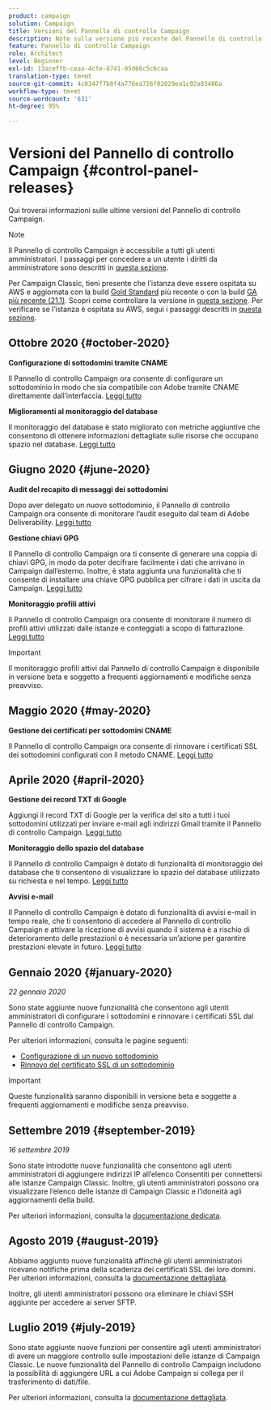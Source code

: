 ```yaml
---
product: campaign
solution: Campaign
title: Versioni del Pannello di controllo Campaign
description: Note sulla versione più recente del Pannello di controllo Campaign.
feature: Pannello di controllo Campaign
role: Architect
level: Beginner
exl-id: 13aceffb-ceaa-4cfe-8741-95d66c5c6caa
translation-type: tm+mt
source-git-commit: 4c8347f7b0f4a776ea726f02029ea1c92a83406a
workflow-type: tm+mt
source-wordcount: '631'
ht-degree: 95%

---
```


# Versioni del Pannello di controllo Campaign {#control-panel-releases}

Qui troverai informazioni sulle ultime versioni del Pannello di controllo Campaign.

>[!NOTE]
>
>Il Pannello di controllo Campaign è accessibile a tutti gli utenti amministratori. I passaggi per concedere a un utente i diritti da amministratore sono descritti in [questa sezione](https://experienceleague.adobe.com/docs/control-panel/using/discover-control-panel/managing-permissions.html?lang=it#discover-control-panel).
>
>Per Campaign Classic, tieni presente che l’istanza deve essere ospitata su AWS e aggiornata con la build [Gold Standard](https://experienceleague.adobe.com/docs/campaign-classic/using/release-notes/gs-release/gs-overview.html?lang=it) più recente o con la build [GA più recente (21.1)](https://experienceleague.adobe.com/docs/campaign-classic/using/release-notes/latest-release.html?lang=it#release-notes). Scopri come controllare la versione in [questa sezione](https://experienceleague.adobe.com/docs/campaign-classic/using/getting-started/starting-with-adobe-campaign/launching-adobe-campaign.html?lang=it#getting-your-campaign-version). Per verificare se l’istanza è ospitata su AWS, segui i passaggi descritti in [questa sezione](faq.md).

## Ottobre 2020 {#october-2020}

**Configurazione di sottodomini tramite CNAME**

Il Pannello di controllo Campaign ora consente di configurare un sottodominio in modo che sia compatibile con Adobe tramite CNAME direttamente dall’interfaccia. [Leggi tutto](subdomains-certificates/using/setting-up-new-subdomain.md)

**Miglioramenti al monitoraggio del database**

Il monitoraggio del database è stato migliorato con metriche aggiuntive che consentono di ottenere informazioni dettagliate sulle risorse che occupano spazio nel database. [Leggi tutto](performance-monitoring/using/database-monitoring.md)

## Giugno 2020 {#june-2020}

**Audit del recapito di messaggi dei sottodomini**

Dopo aver delegato un nuovo sottodominio, il Pannello di controllo Campaign ora consente di monitorare l’audit eseguito dal team di Adobe Deliverability. [Leggi tutto](subdomains-certificates/using/setting-up-new-subdomain.md)

**Gestione chiavi GPG**

Il Pannello di controllo Campaign ora ti consente di generare una coppia di chiavi GPG, in modo da poter decifrare facilmente i dati che arrivano in Campaign dall’esterno. Inoltre, è stata aggiunta una funzionalità che ti consente di installare una chiave GPG pubblica per cifrare i dati in uscita da Campaign. [Leggi tutto](instances-settings/using/gpg-keys-management.md)

**Monitoraggio profili attivi**

Il Pannello di controllo Campaign ora consente di monitorare il numero di profili attivi utilizzati dalle istanze e conteggiati a scopo di fatturazione. [Leggi tutto](performance-monitoring/using/active-profiles-monitoring.md)

>[!IMPORTANT]
>
>Il monitoraggio profili attivi dal Pannello di controllo Campaign è disponibile in versione beta e soggetto a frequenti aggiornamenti e modifiche senza preavviso.

## Maggio 2020 {#may-2020}

**Gestione dei certificati per sottodomini CNAME**

Il Pannello di controllo Campaign ora consente di rinnovare i certificati SSL dei sottodomini configurati con il metodo CNAME. [Leggi tutto](subdomains-certificates/using/renewing-subdomain-certificate.md)

## Aprile 2020 {#april-2020}

**Gestione dei record TXT di Google**

Aggiungi il record TXT di Google per la verifica del sito a tutti i tuoi sottodomini utilizzati per inviare e-mail agli indirizzi Gmail tramite il Pannello di controllo Campaign. [Leggi tutto](subdomains-certificates/using/managing-txt-records.md)

**Monitoraggio dello spazio del database**

Il Pannello di controllo Campaign è dotato di funzionalità di monitoraggio del database che ti consentono di visualizzare lo spazio del database utilizzato su richiesta e nel tempo. [Leggi tutto](performance-monitoring/using/database-monitoring.md)

**Avvisi e-mail**

Il Pannello di controllo Campaign è dotato di funzionalità di avvisi e-mail in tempo reale, che ti consentono di accedere al Pannello di controllo Campaign e attivare la ricezione di avvisi quando il sistema è a rischio di deterioramento delle prestazioni o è necessaria un’azione per garantire prestazioni elevate in futuro. [Leggi tutto](performance-monitoring/using/email-alerting.md)

## Gennaio 2020 {#january-2020}

*22 gennaio 2020*

Sono state aggiunte nuove funzionalità che consentono agli utenti amministratori di configurare i sottodomini e rinnovare i certificati SSL dal Pannello di controllo Campaign.

Per ulteriori informazioni, consulta le pagine seguenti:
* [Configurazione di un nuovo sottodominio](subdomains-certificates/using/setting-up-new-subdomain.md)
* [Rinnovo del certificato SSL di un sottodominio](subdomains-certificates/using/renewing-subdomain-certificate.md)

>[!IMPORTANT]
>
>Queste funzionalità saranno disponibili in versione beta e soggette a frequenti aggiornamenti e modifiche senza preavviso.

## Settembre 2019 {#september-2019}

*16 settembre 2019*

Sono state introdotte nuove funzionalità che consentono agli utenti amministratori di aggiungere indirizzi IP all’elenco Consentiti per connettersi alle istanze Campaign Classic.
Inoltre, gli utenti amministratori possono ora visualizzare l’elenco delle istanze di Campaign Classic e l’idoneità agli aggiornamenti della build.

Per ulteriori informazioni, consulta la [documentazione dedicata](instances-settings/using/ip-allow-listing-instance-access.md).

## Agosto 2019 {#august-2019}

Abbiamo aggiunto nuove funzionalità affinché gli utenti amministratori ricevano notifiche prima della scadenza dei certificati SSL dei loro domini. Per ulteriori informazioni, consulta la [documentazione dettagliata](subdomains-certificates/using/monitoring-ssl-certificates.md).

Inoltre, gli utenti amministratori possono ora eliminare le chiavi SSH aggiunte per accedere ai server SFTP.

## Luglio 2019 {#july-2019}

Sono state aggiunte nuove funzioni per consentire agli utenti amministratori di avere un maggiore controllo sulle impostazioni delle istanze di Campaign Classic. Le nuove funzionalità del Pannello di controllo Campaign includono la possibilità di aggiungere URL a cui Adobe Campaign si collega per il trasferimento di dati/file.

Per ulteriori informazioni, consulta la [documentazione dettagliata](instances-settings/using/url-permissions.md).
